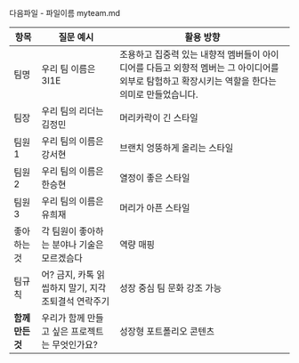 다음파일  - 파일이름 myteam.md

| 항목 | 질문 예시 | 활용 방향 |
|------|-----------|------------|
| 팀명  | 우리 팀 이름은 3I1E | 조용하고 집중력 있는 내향적 멤버들이 아이디어를 다듬고 외향적 멤버는 그 아이디어를 외부로 탐험하고 확장시키는 역할을 한다는 의미로 만들었습니다.|
| 팀장  | 우리 팀의 리더는 김정민 | 머리카락이 긴 스타일 |
| 팀원1 | 우리 팀의 이름은 강서현 | 브랜치 엉뚱하게 올리는 스타일 |
| 팀원2 | 우리 팀의 이름은 한승현 | 열정이 좋은 스타일 |
| 팀원3 | 우리 팀의 이름은 유희재 | 머리가 아픈 스타일 |
| 좋아하는 것 | 각 팀원이 좋아하는 분야나 기술은 모르겠슴다 | 역량 매핑 |
| 팀규칙 | 어? 금지, 카톡 읽씹하지 말기, 지각조퇴결석 연락주기| 성장 중심 팀 문화 강조 가능 |
| **함께 만든 것** | 우리가 함께 만들고 싶은 프로젝트는 무엇인가요? | 성장형 포트폴리오 콘텐츠 |    
